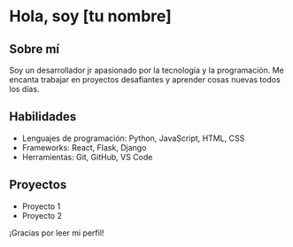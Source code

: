 # Hola, soy [tu nombre]

## Sobre mí

Soy un desarrollador jr apasionado por la tecnología y la programación. Me encanta trabajar en proyectos desafiantes y aprender cosas nuevas todos los días.

## Habilidades

- Lenguajes de programación: Python, JavaScript, HTML, CSS
- Frameworks: React, Flask, Django
- Herramientas: Git, GitHub, VS Code

## Proyectos

- Proyecto 1
- Proyecto 2

¡Gracias por leer mi perfil!
